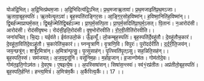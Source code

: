 

  
योअ॑द्रि॒भित्। अ॒द्रि॒भित्प्र॑थम॒जाः। अ॒द्रि॒भिदित्य॑द्रि॒ऽभित्। प्र॒थ॒मजाऋ॒तावा॑। प्र॒थ॒मजाइति॑प्र॒थ॒मऽजाः। ऋ॒तावा॒बृह॒स्पतिः॑। ऋ॒तवेत्यृ॒तऽवा॑। बृह॒स्पति॑राङ्गिर॒सः। आ॒ङ्गि॒र॒सोह॒विष्मा॑न्। ह॒विष्मा॒निति॑ह॒विष्मा॑न्।। द्वि॒बर्ह॑ज्माप्राघर्म॒सत्। द्वि॒बर्ह॒ज्मेति॑द्वि॒बर्ह॑ऽज्मा। प्रा॒घ॒र्म॒सत्पि॒ता। प्रा॒घ॒र्म॒सदिति॑प्रा॒घ॒र्म॒ऽसत्। पि॒तानः॑। न॒आरोद॑सी। आरोद॑सी। रोद॑सीवृषभः। रोद॑सी॒इति॒रोद॑सी। वृ॒ष॒भोरो॑रवीति। रो॒र॒वी॒तीति॑रोरवीति।।  
जना॑यचित्। चि॒द्यः। यईव॑ते। ईव॑तउलो॒कं। ऊँ॒इत्यूँ॑। लो॒कम्बृह॒स्पतिः॑। बृह॒स्पति॑र्दे॒वहू॑तौ। दे॒वहू॑तौच॒कार॑। दे॒वहू॑ता॒विति॑दे॒वऽहू॑तौ। च॒कारेति॑च॒कार॑।। घ्नन्वृ॒त्राणि॑। वृ॒त्राणि॒वि। विपुरः॑। पुरो॑दर्दरीति। द॒र्द॒री॒ति॒जय॑न्। जय॒न्छत्रू॑न्। शत्रूँ॑र॒मित्रा॑न्। अ॒मित्रा॑न्पृत्सु॒। पृ॒त्सुसाह॑न्। पृ॒त्स्विति॑पृ॒त्ऽसु। सह॒न्निति॒सह॑न्।।  
बृह॒स्पति॒स्सं। सम॑जयत्। अ॒ज॒य॒द्वसू॑नि। वसू॑निम॒हः। म॒होव्र॒जान्। व्र॒जान्गोम॑तः। गोम॑तोदे॒वः। गोम॑त॒इति॒गोऽम॑तः। दे॒वए॒षः। ए॒षइत्ये॒षः।। अ॒पस्सिषा॑सन्। सिषा॑स॒न्त्स्वः॑। स्व॑१॒॑रप्र॑तीतः। अप्र॑तीतो॒बृह॒स्पतिः॑। बृह॒स्पति॒र्हन्ति॑। हन्त्य॒मित्रं॑। अ॒मित्र॑म॒र्कैः। अ॒र्कैरित्य॒र्कैः।। 17 ।।  
